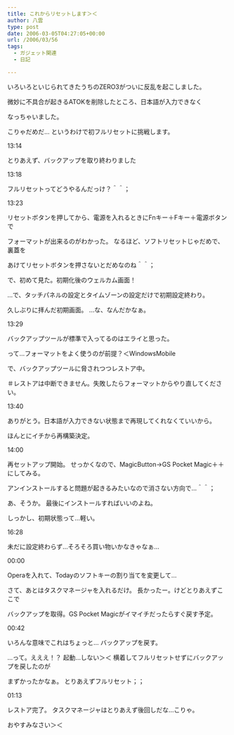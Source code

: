 ```yaml
---
title: これからリセットします＞＜
author: 八雲
type: post
date: 2006-03-05T04:27:05+00:00
url: /2006/03/56
tags:
  - ガジェット関連
  - 日記

---
```

いろいろといじられてきたうちのZERO3がついに反乱を起こしました。
  
微妙に不具合が起きるATOKを削除したところ、日本語が入力できなく
  
なっちゃいました。
  
こりゃだめだ… というわけで初フルリセットに挑戦します。

13:14
  
とりあえず、バックアップを取り終わりました
  
13:18
  
フルリセットってどうやるんだっけ？＾＾；
  
13:23
  
リセットボタンを押してから、電源を入れるときにFnキー＋Fキー＋電源ボタンで
  
フォーマットが出来るのがわかった。 なるほど、ソフトリセットじゃだめで、裏蓋を
  
あけてリセットボタンを押さないとだめなのね＾＾；
  
で、初めて見た。初期化後のウェルカム画面！
  
…で、タッチパネルの設定とタイムゾーンの設定だけで初期設定終わり。
  
久しぶりに拝んだ初期画面。 …な、なんだかなぁ。
  
13:29
  
バックアップツールが標準で入ってるのはエライと思った。
  
って…フォーマットをよく使うのが前提？＜WindowsMobile
  
で、バックアップツールに脅されつつレストア中。
  
＃レストアは中断できません。失敗したらフォーマットからやり直してください。
  
13:40
  
ありがとう。日本語が入力できない状態まで再現してくれなくていいから。
  
ほんとにイチから再構築決定。
  
14:00
  
再セットアップ開始。 せっかくなので、MagicButton→GS Pocket Magic＋＋にしてみる。
  
アンインストールすると問題が起きるみたいなので消さない方向で…＾＾；
  
あ、そうか。 最後にインストールすればいいのよね。
  
しっかし、初期状態って…軽い。
  
16:28
  
未だに設定終わらず…そろそろ買い物いかなきゃなぁ…
  
00:00
  
Operaを入れて、Todayのソフトキーの割り当てを変更して…
  
さて、あとはタスクマネージャを入れるだけ。 長かったー。けどとりあえずここで
  
バックアップを取得。GS Pocket Magicがイマイチだったらすぐ戻す予定。
  
00:42
  
いろんな意味でこれはちょっと… バックアップを戻す。
  
…って。えええ！？ 起動…しない＞＜ 横着してフルリセットせずにバックアップを戻したのが
  
まずかったかなぁ。 とりあえずフルリセット；；
  
01:13
  
レストア完了。 タスクマネージャはとりあえず後回しだな…こりゃ。
  
おやすみなさい＞＜
